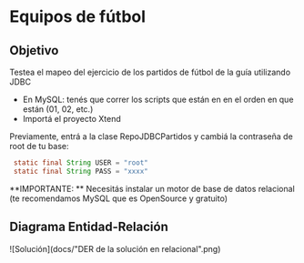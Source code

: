 # Equipos de fútbol

## Objetivo

Testea el mapeo del ejercicio de los partidos de fútbol de la guía utilizando JDBC

* En MySQL: tenés que correr los scripts que están en [](scripts/) en el orden en que están (01, 02, etc.)
* Importá el proyecto Xtend 
 
 Previamente, entrá a la clase RepoJDBCPartidos y cambiá la contraseña de root de tu base: 
 
``` java
 static final String USER = "root"
 static final String PASS = "xxxx"
```

**IMPORTANTE: ** Necesitás instalar un motor de base de datos relacional (te recomendamos MySQL que es OpenSource y gratuito)

## Diagrama Entidad-Relación

![Solución](docs/"DER de la solución en relacional".png)

